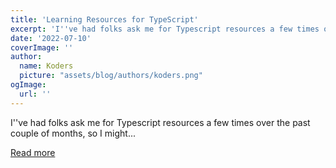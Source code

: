 ```yaml
---
title: 'Learning Resources for TypeScript'
excerpt: 'I''ve had folks ask me for Typescript resources a few times over the past couple of months, so I might...'
date: '2022-07-10'
coverImage: ''
author:
  name: Koders
  picture: "assets/blog/authors/koders.png"
ogImage:
  url: ''
---
```


I''ve had folks ask me for Typescript resources a few times over the past couple of months, so I might...

[Read more](https://dev.to/nickytonline/learning-resources-for-typescript-4g1n)
